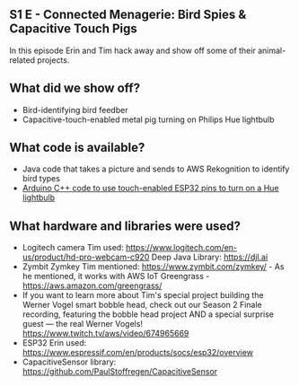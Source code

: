 ## S1 E - Connected Menagerie: Bird Spies & Capacitive Touch Pigs

In this episode Erin and Tim hack away and show off some of their animal-related projects.

## What did we show off?

- Bird-identifying bird feedber
- Capacitive-touch-enabled metal pig turning on Philips Hue lightbulb

## What code is available?
- Java code that takes a picture and sends to AWS Rekognition to identify bird types
- [Arduino C++ code to use touch-enabled ESP32 pins to turn on a Hue lightbulb](capacitive-touch-pig)

## What hardware and libraries were used?
- Logitech camera Tim used: https://www.logitech.com/en-us/product/hd-pro-webcam-c920
Deep Java Library: https://djl.ai
- Zymbit Zymkey Tim mentioned: https://www.zymbit.com/zymkey/ - As he mentioned, it works with AWS IoT Greengrass - https://aws.amazon.com/greengrass/
- If you want to learn more about Tim's special project building the Werner Vogel smart bobble head, check out our Season 2 Finale recording, featuring the bobble head project AND a special surprise guest — the real Werner Vogels! https://www.twitch.tv/aws/video/674965669
- ESP32 Erin used: https://www.espressif.com/en/products/socs/esp32/overview
- CapacitiveSensor library: https://github.com/PaulStoffregen/CapacitiveSensor 
